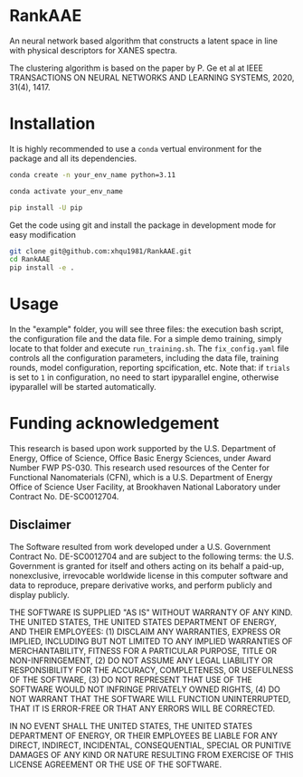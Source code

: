 # RankAAE
An neural network based algorithm that constructs a latent space in line with physical descriptors for XANES spectra.

The clustering algorithm is based on the paper by P. Ge et al at IEEE TRANSACTIONS ON NEURAL NETWORKS AND LEARNING SYSTEMS, 2020, 31(4), 1417.

# Installation

It is highly recommended to use a `conda` vertual environment for the package and all its dependencies.

```bash
conda create -n your_env_name python=3.11

conda activate your_env_name

pip install -U pip
```

Get the code using git and install the package in development mode for easy modification
```bash
git clone git@github.com:xhqu1981/RankAAE.git
cd RankAAE
pip install -e .
```


# Usage
In the "example" folder, you will see three files: the execution bash script, the configuration file and the data file. For a simple demo training, simply locate to that folder and execute `run_training.sh`.
The `fix_config.yaml` file controls all the configuration parameters, including the data file, training rounds, model configuration, reporting spcification, etc.
Note that: if `trials` is set to `1` in configuration, no need to start ipyparallel engine, otherwise ipyparallel will be started automatically.
# Funding acknowledgement

This research is based upon work supported by the U.S. Department of Energy, Office of Science, Office Basic Energy Sciences, under Award Number FWP PS-030. This research used resources of the Center for Functional Nanomaterials (CFN), which is a U.S. Department of Energy Office of Science User Facility, at Brookhaven National Laboratory under Contract No. DE-SC0012704.

## Disclaimer

The Software resulted from work developed under a U.S. Government Contract No. DE-SC0012704 and are subject to the following terms: the U.S. Government is granted for itself and others acting on its behalf a paid-up, nonexclusive, irrevocable worldwide license in this computer software and data to reproduce, prepare derivative works, and perform publicly and display publicly.

THE SOFTWARE IS SUPPLIED "AS IS" WITHOUT WARRANTY OF ANY KIND. THE UNITED STATES, THE UNITED STATES DEPARTMENT OF ENERGY, AND THEIR EMPLOYEES: (1) DISCLAIM ANY WARRANTIES, EXPRESS OR IMPLIED, INCLUDING BUT NOT LIMITED TO ANY IMPLIED WARRANTIES OF MERCHANTABILITY, FITNESS FOR A PARTICULAR PURPOSE, TITLE OR NON-INFRINGEMENT, (2) DO NOT ASSUME ANY LEGAL LIABILITY OR RESPONSIBILITY FOR THE ACCURACY, COMPLETENESS, OR USEFULNESS OF THE SOFTWARE, (3) DO NOT REPRESENT THAT USE OF THE SOFTWARE WOULD NOT INFRINGE PRIVATELY OWNED RIGHTS, (4) DO NOT WARRANT THAT THE SOFTWARE WILL FUNCTION UNINTERRUPTED, THAT IT IS ERROR-FREE OR THAT ANY ERRORS WILL BE CORRECTED.

IN NO EVENT SHALL THE UNITED STATES, THE UNITED STATES DEPARTMENT OF ENERGY, OR THEIR EMPLOYEES BE LIABLE FOR ANY DIRECT, INDIRECT, INCIDENTAL, CONSEQUENTIAL, SPECIAL OR PUNITIVE DAMAGES OF ANY KIND OR NATURE RESULTING FROM EXERCISE OF THIS LICENSE AGREEMENT OR THE USE OF THE SOFTWARE.

